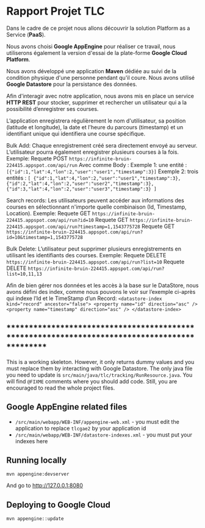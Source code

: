 # Rapport Projet TLC
 
Dans le cadre de ce projet nous allons découvrir la solution Platform as a Service (**PaaS**). 

Nous avons choisi **Google AppEngine** pour réaliser ce travail, nous utiliserons également la version d'essai de la plate-forme **Google Cloud Platform**.

Nous avons développé une application **Maven** dédiée au suivi de la condition physique d'une personne pendant qu'il coure. Nous avons utilisé **Google Datastore** pour la persistance des données.

Afin d'interagir avec notre application, nous avons mis en place un service **HTTP REST** pour stocker, supprimer et rechercher un utilisateur qui a la possibilité d’enregistrer ses courses. 

L’application enregistrera régulièrement le nom d'utilisateur, sa position (latitude et longitude), la date et l'heure du parcours (timestamp) et un identifiant unique qui identifiera une course spécifique.

Bulk Add: Chaque enregistrement créé sera directement envoyé au serveur. L’utilisateur pourra également enregistrer plusieurs courses à la fois.
Exemple: 
Requete POST `https://infinite-bruin-224415.appspot.com/api/run` 
Avec comme Body :
Exemple 1: une entité : `[{"id":1,"lat":4,"lon":2,"user":"user1","timestamp":3}]`
Exemple 2: trois entités : `[
{"id":1,"lat":4,"lon":2,"user":"user1","timestamp":3},
{"id":2,"lat":4,"lon":2,"user":"user2","timestamp":3},
{"id":3,"lat":4,"lon":2,"user":"user3","timestamp":3}
        ]`

Search records: Les utilisateurs peuvent accéder aux informations des courses en sélectionnant n'importe quelle combinaison (Id, Timestamp, Location).
Exemple: 
Requete GET `https://infinite-bruin-224415.appspot.com/api/run?id=10`
Requete GET `https://infinite-bruin-224415.appspot.com/api/run?timestamp=1,1543775728`
Requete GET `https://infinite-bruin-224415.appspot.com/api/run?id=10&timestamp=1,1543775728`

Bulk Delete: L’utilisateur peut supprimer plusieurs enregistrements en utilisant les 
identifiants des courses.
Exemple: 
Requete DELETE `https://infinite-bruin-224415.appspot.com/api/run?list=10`
Requete DELETE `https://infinite-bruin-224415.appspot.com/api/run?list=10,11,13`


Afin de bien gérer nos données et les accès à la base sur le DataStore, nous avons défini des index, comme nous pouvons le voir sur l’exemple ci-après qui indexe l’Id et le TimeStamp d’un Record: 
`<datastore-index kind="record" ancestor="false">
	<property name="id" direction="asc" />
	<property name="timestamp" direction="asc" />
</datastore-index>`

## *********************************************************************************************
This is a working skeleton. However, it only returns dummy values and you must replace them by interacting with Google Datastore.
The only java file you need to update is `src/main/java/tlc/tracking/RunResource.java`. You will find `@FIXME` comments where you should add code.
Still, you are encouraged to read the whole project files.

## Google AppEngine related files

  * `/src/main/webapp/WEB-INF/appengine-web.xml` - you must edit the application to replace `tlcgae2` by your application id
  * `/src/main/webapp/WEB-INF/datastore-indexes.xml` - you must put your indexes here

## Running locally

```
mvn appengine:devserver
```

And go to http://127.0.0.1:8080

## Deploying to Google Cloud

```
mvn appengine::update
```


